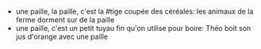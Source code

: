 - une paille, la paille, c'est la #tige coupée des céréales: les animaux de la ferme dorment sur de la paille
- une paille, c'est un petit tuyau fin qu'on utilise pour boire: Théo boit son jus d'orange avec une paille